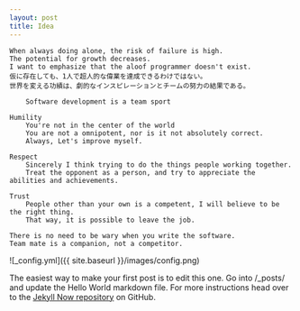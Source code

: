 ```yaml
---
layout: post
title: Idea
---
```


    When always doing alone, the risk of failure is high.
    The potential for growth decreases.
    I want to emphasize that the aloof programmer doesn't exist.
    仮に存在しても、1人で超人的な偉業を達成できるわけではない。
    世界を変える功績は、劇的なインスピレーションとチームの努力の結果である。
    
        Software development is a team sport
    
    Humility
        You're not in the center of the world
        You are not a omnipotent, nor is it not absolutely correct.
        Always, Let's improve myself.    
    
    Respect
        Sincerely I think trying to do the things people working together.
        Treat the opponent as a person, and try to appreciate the abilities and achievements.
    
    Trust
        People other than your own is a competent, I will believe to be the right thing.
        That way, it is possible to leave the job.
        
    There is no need to be wary when you write the software.
    Team mate is a companion, not a competitor.    


![_config.yml]({{ site.baseurl }}/images/config.png)

The easiest way to make your first post is to edit this one. Go into /_posts/ and update the Hello World markdown file. For more instructions head over to the [Jekyll Now repository](https://github.com/barryclark/jekyll-now) on GitHub.
